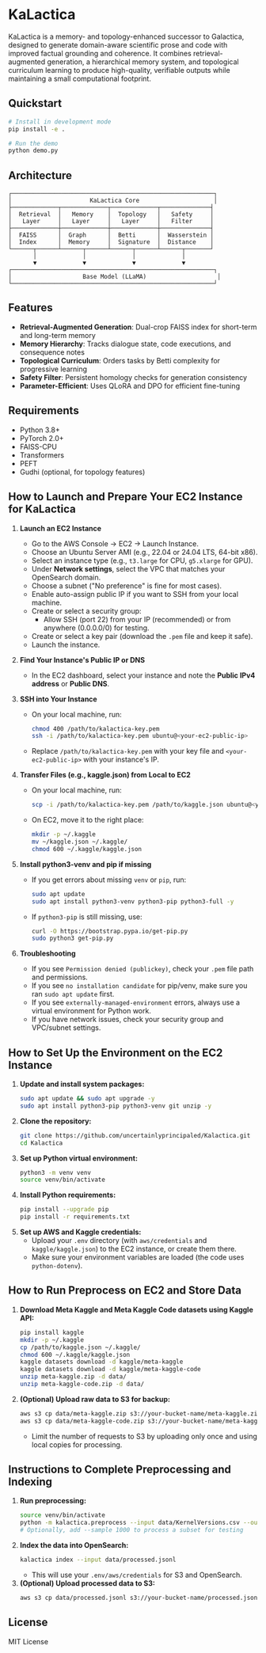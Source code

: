 # KaLactica

KaLactica is a memory- and topology-enhanced successor to Galactica, designed to generate domain-aware scientific prose and code with improved factual grounding and coherence. It combines retrieval-augmented generation, a hierarchical memory system, and topological curriculum learning to produce high-quality, verifiable outputs while maintaining a small computational footprint.

## Quickstart

```bash
# Install in development mode
pip install -e .

# Run the demo
python demo.py
```

## Architecture

```
┌─────────────────────────────────────────────────────────┐
│                      KaLactica Core                     │
├─────────────┬─────────────┬─────────────┬──────────────┤
│  Retrieval  │   Memory    │  Topology   │   Safety     │
│   Layer     │   Layer     │   Layer     │   Filter     │
├─────────────┼─────────────┼─────────────┼──────────────┤
│  FAISS      │  Graph      │  Betti      │  Wasserstein │
│  Index      │  Memory     │  Signature  │  Distance    │
└──────┬──────┴──────┬──────┴──────┬──────┴──────┬───────┘
       │             │             │             │
       ▼             ▼             ▼             ▼
┌─────────────────────────────────────────────────────────┐
│                    Base Model (LLaMA)                    │
└─────────────────────────────────────────────────────────┘
```

## Features

- **Retrieval-Augmented Generation**: Dual-crop FAISS index for short-term and long-term memory
- **Memory Hierarchy**: Tracks dialogue state, code executions, and consequence notes
- **Topological Curriculum**: Orders tasks by Betti complexity for progressive learning
- **Safety Filter**: Persistent homology checks for generation consistency
- **Parameter-Efficient**: Uses QLoRA and DPO for efficient fine-tuning

## Requirements

- Python 3.8+
- PyTorch 2.0+
- FAISS-CPU
- Transformers
- PEFT
- Gudhi (optional, for topology features)

## How to Launch and Prepare Your EC2 Instance for KaLactica

1. **Launch an EC2 Instance**
   - Go to the AWS Console → EC2 → Launch Instance.
   - Choose an Ubuntu Server AMI (e.g., 22.04 or 24.04 LTS, 64-bit x86).
   - Select an instance type (e.g., `t3.large` for CPU, `g5.xlarge` for GPU).
   - Under **Network settings**, select the VPC that matches your OpenSearch domain.
   - Choose a subnet ("No preference" is fine for most cases).
   - Enable auto-assign public IP if you want to SSH from your local machine.
   - Create or select a security group:
     - Allow SSH (port 22) from your IP (recommended) or from anywhere (0.0.0.0/0) for testing.
   - Create or select a key pair (download the `.pem` file and keep it safe).
   - Launch the instance.

2. **Find Your Instance's Public IP or DNS**
   - In the EC2 dashboard, select your instance and note the **Public IPv4 address** or **Public DNS**.

3. **SSH into Your Instance**
   - On your local machine, run:
     ```sh
     chmod 400 /path/to/kalactica-key.pem
     ssh -i /path/to/kalactica-key.pem ubuntu@<your-ec2-public-ip>
     ```
   - Replace `/path/to/kalactica-key.pem` with your key file and `<your-ec2-public-ip>` with your instance's IP.

4. **Transfer Files (e.g., kaggle.json) from Local to EC2**
   - On your local machine, run:
     ```sh
     scp -i /path/to/kalactica-key.pem /path/to/kaggle.json ubuntu@<your-ec2-public-ip>:~/
     ```
   - On EC2, move it to the right place:
     ```sh
     mkdir -p ~/.kaggle
     mv ~/kaggle.json ~/.kaggle/
     chmod 600 ~/.kaggle/kaggle.json
     ```

5. **Install python3-venv and pip if missing**
   - If you get errors about missing `venv` or `pip`, run:
     ```sh
     sudo apt update
     sudo apt install python3-venv python3-pip python3-full -y
     ```
   - If `python3-pip` is still missing, use:
     ```sh
     curl -O https://bootstrap.pypa.io/get-pip.py
     sudo python3 get-pip.py
     ```

6. **Troubleshooting**
   - If you see `Permission denied (publickey)`, check your `.pem` file path and permissions.
   - If you see `no installation candidate` for pip/venv, make sure you ran `sudo apt update` first.
   - If you see `externally-managed-environment` errors, always use a virtual environment for Python work.
   - If you have network issues, check your security group and VPC/subnet settings.

## How to Set Up the Environment on the EC2 Instance

1. **Update and install system packages:**
   ```sh
   sudo apt update && sudo apt upgrade -y
   sudo apt install python3-pip python3-venv git unzip -y
   ```
2. **Clone the repository:**
   ```sh
   git clone https://github.com/uncertainlyprincipaled/Kalactica.git
   cd Kalactica
   ```
3. **Set up Python virtual environment:**
   ```sh
   python3 -m venv venv
   source venv/bin/activate
   ```
4. **Install Python requirements:**
   ```sh
   pip install --upgrade pip
   pip install -r requirements.txt
   ```
5. **Set up AWS and Kaggle credentials:**
   - Upload your `.env` directory (with `aws/credentials` and `kaggle/kaggle.json`) to the EC2 instance, or create them there.
   - Make sure your environment variables are loaded (the code uses `python-dotenv`).

## How to Run Preprocess on EC2 and Store Data

1. **Download Meta Kaggle and Meta Kaggle Code datasets using Kaggle API:**
   ```sh
   pip install kaggle
   mkdir -p ~/.kaggle
   cp /path/to/kaggle.json ~/.kaggle/
   chmod 600 ~/.kaggle/kaggle.json
   kaggle datasets download -d kaggle/meta-kaggle
   kaggle datasets download -d kaggle/meta-kaggle-code
   unzip meta-kaggle.zip -d data/
   unzip meta-kaggle-code.zip -d data/
   ```
2. **(Optional) Upload raw data to S3 for backup:**
   ```sh
   aws s3 cp data/meta-kaggle.zip s3://your-bucket-name/meta-kaggle.zip
   aws s3 cp data/meta-kaggle-code.zip s3://your-bucket-name/meta-kaggle-code.zip
   ```
   - Limit the number of requests to S3 by uploading only once and using local copies for processing.

## Instructions to Complete Preprocessing and Indexing

1. **Run preprocessing:**
   ```sh
   source venv/bin/activate
   python -m kalactica.preprocess --input data/KernelVersions.csv --output data/processed.jsonl
   # Optionally, add --sample 1000 to process a subset for testing
   ```
2. **Index the data into OpenSearch:**
   ```sh
   kalactica index --input data/processed.jsonl
   ```
   - This will use your `.env/aws/credentials` for S3 and OpenSearch.
3. **(Optional) Upload processed data to S3:**
   ```sh
   aws s3 cp data/processed.jsonl s3://your-bucket-name/processed.jsonl
   ```

## License

MIT License
